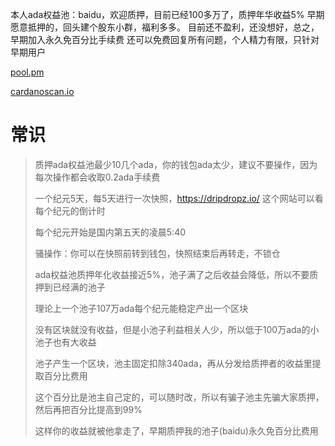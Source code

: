 本人ada权益池：baidu，欢迎质押，目前已经100多万了，质押年华收益5%
早期愿意抵押的，回头建个股东小群，福利多多。
目前还不盈利，还没想好，总之，早期加入永久免百分比手续费
还可以免费回复所有问题，个人精力有限，只针对早期用户

[pool.pm](https://pool.pm/c1f5cfd4330339e90ba83a64d269a81cf415d7adab36403e27b910f7)

[cardanoscan.io](https://cardanoscan.io/pool/c1f5cfd4330339e90ba83a64d269a81cf415d7adab36403e27b910f7)


# 常识
> 质押ada权益池最少10几个ada，你的钱包ada太少，建议不要操作，因为每次操作都会收取0.2ada手续费
> 
> 一个纪元5天，每5天进行一次快照，https://dripdropz.io/ 这个网站可以看每个纪元的倒计时
>
> 每个纪元开始是国内第五天的凌晨5:40
>
> 骚操作：你可以在快照前转到钱包，快照结束后再转走，不锁仓
>
> ada权益池质押年化收益接近5%，池子满了之后收益会降低，所以不要质押到已经满的池子
>
> 理论上一个池子107万ada每个纪元能稳定产出一个区块
>
> 没有区块就没有收益，但是小池子利益相关人少，所以低于100万ada的小池子也有大收益
> 
> 池子产生一个区块，池主固定扣除340ada，再从分发给质押者的收益里提取百分比费用
> 
> 这个百分比是池主自己定的，可以随时改，所以有骗子池主先骗大家质押，然后再把百分比提高到99%
> 
> 这样你的收益就被他拿走了，早期质押我的池子(baidu)永久免百分比费用